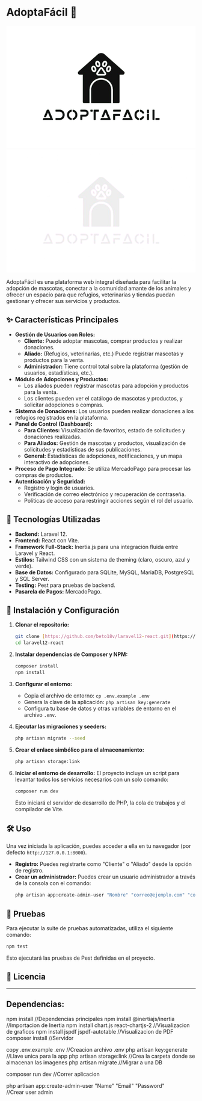 # AdoptaFácil 🐾

![Logo](https://github.com/beto18v/laravel12-react/blob/main/public/Logo/Logo.png?raw=true) ![Logo](https://github.com/beto18v/laravel12-react/blob/main/public/Logo/LogoWhite.png?raw=true)

AdoptaFácil es una plataforma web integral diseñada para facilitar la adopción de mascotas, conectar a la comunidad amante de los animales y ofrecer un espacio para que refugios, veterinarias y tiendas puedan gestionar y ofrecer sus servicios y productos.

## ✨ Características Principales

- **Gestión de Usuarios con Roles:**
    - **Cliente:** Puede adoptar mascotas, comprar productos y realizar donaciones.
    - **Aliado:** (Refugios, veterinarias, etc.) Puede registrar mascotas y productos para la venta.
    - **Administrador:** Tiene control total sobre la plataforma (gestión de usuarios, estadísticas, etc.).
- **Módulo de Adopciones y Productos:**
    - Los aliados pueden registrar mascotas para adopción y productos para la venta.
    - Los clientes pueden ver el catálogo de mascotas y productos, y solicitar adopciones o compras.
- **Sistema de Donaciones:** Los usuarios pueden realizar donaciones a los refugios registrados en la plataforma.
- **Panel de Control (Dashboard):**
    - **Para Clientes:** Visualización de favoritos, estado de solicitudes y donaciones realizadas.
    - **Para Aliados:** Gestión de mascotas y productos, visualización de solicitudes y estadísticas de sus publicaciones.
    - **General:** Estadísticas de adopciones, notificaciones, y un mapa interactivo de adopciones.
- **Proceso de Pago Integrado:** Se utiliza MercadoPago para procesar las compras de productos.
- **Autenticación y Seguridad:**
    - Registro y login de usuarios.
    - Verificación de correo electrónico y recuperación de contraseña.
    - Políticas de acceso para restringir acciones según el rol del usuario.

## 🚀 Tecnologías Utilizadas

- **Backend:** Laravel 12.
- **Frontend:** React con Vite.
- **Framework Full-Stack:** Inertia.js para una integración fluida entre Laravel y React.
- **Estilos:** Tailwind CSS con un sistema de theming (claro, oscuro, azul y verde).
- **Base de Datos:** Configurado para SQLite, MySQL, MariaDB, PostgreSQL y SQL Server.
- **Testing:** Pest para pruebas de backend.
- **Pasarela de Pagos:** MercadoPago.

## 🔧 Instalación y Configuración

1.  **Clonar el repositorio:**

    ```bash
    git clone [https://github.com/beto18v/laravel12-react.git](https://github.com/beto18v/laravel12-react.git)
    cd laravel12-react
    ```

2.  **Instalar dependencias de Composer y NPM:**

    ```bash
    composer install
    npm install
    ```

3.  **Configurar el entorno:**

    - Copia el archivo de entorno: `cp .env.example .env`
    - Genera la clave de la aplicación: `php artisan key:generate`
    - Configura tu base de datos y otras variables de entorno en el archivo `.env`.

4.  **Ejecutar las migraciones y seeders:**

    ```bash
    php artisan migrate --seed
    ```

5.  **Crear el enlace simbólico para el almacenamiento:**

    ```bash
    php artisan storage:link
    ```

6.  **Iniciar el entorno de desarrollo:**
    El proyecto incluye un script para levantar todos los servicios necesarios con un solo comando:
    ```bash
    composer run dev
    ```
    Esto iniciará el servidor de desarrollo de PHP, la cola de trabajos y el compilador de Vite.

## 🛠️ Uso

Una vez iniciada la aplicación, puedes acceder a ella en tu navegador (por defecto `http://127.0.0.1:8000`).

- **Registro:** Puedes registrarte como "Cliente" o "Aliado" desde la opción de registro.
- **Crear un administrador:** Puedes crear un usuario administrador a través de la consola con el comando:
    ```bash
    php artisan app:create-admin-user "Nombre" "correo@ejemplo.com" "contraseña"
    ```

## 🧪 Pruebas

Para ejecutar la suite de pruebas automatizadas, utiliza el siguiente comando:

```bash
npm test
```

Esto ejecutará las pruebas de Pest definidas en el proyecto.

## 📄 Licencia

---

## Dependencias:

npm install //Dependencias principales
npm install @inertiajs/inertia //Importacion de Inertia
npm install chart.js react-chartjs-2 //Visualizacion de graficos
npm install jspdf jspdf-autotable //Visualizacion de PDF
composer install //Servidor

copy .env.example .env //Creacion archivo .env
php artisan key:generate //Llave unica para la app
php artisan storage:link //Crea la carpeta donde se almacenan las imagenes
php artisan migrate //Migrar a una DB

composer run dev //Correr aplicacion

php artisan app:create-admin-user "Name" "Email" "Password" //Crear user admin
